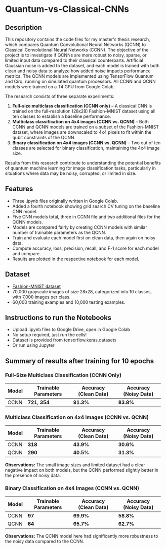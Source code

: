 # Quantum-vs-Classical-CNNs

## Description  
This repository contains the code files for my master's thesis research, which compares Quantum Convolutional Neural Networks (QCNN) to Classical Convolutional Neural Networks (CCNN). The objective of the project is to investigate if QCNNs are more robust to noisy, sparse, or limited input data compared to their classical counterparts. Artificial Gaussian noise is added to the dataset, and each model is trained with both clean and noisy data to analyze how added noise impacts performance metrics. The QCNN models are implemented using TensorFlow Quantum and Cirq, running on simulated quantum processors. All CCNN and QCNN models were trained on a T4 GPU from Google Colab.  

The research consists of three separate experiments:  
1. **Full-size multiclass classification (CCNN only)** – A classical CNN is trained on the full-resolution (28x28) Fashion-MNIST dataset using all ten classes to establish a baseline performance.  
2. **Multiclass classification on 4x4 images (CCNN vs. QCNN)** – Both CCNN and QCNN models are trained on a subset of the Fashion-MNIST dataset, where images are downscaled to 4x4 pixels to fit within the qubit constraints of the QCNN.  
3. **Binary classification on 4x4 images (CCNN vs. QCNN)** – Two out of ten classes are selected for binary classification, maintaining the 4x4 image size.  

Results from this research contribute to understanding the potential benefits of quantum machine learning for image classification tasks, particularly in situations where data may be noisy, corrupted, or limited in size.  

## Features
- Three .ipynb files originally written in Google Colab.
- Added a fourth notebook showing grid search CV tuning on the baseline CNN model.
- Five CNN models total, three in CCNN file and two additional files for the QCNN models.
- Models are compared fairly by creating CCNN models with similar number of trainable parameters as the QCNN. 
- Train and evaluate each model first on clean data, then again on noisy data.
- Compute accuracy, loss, precision, recall, and F-1 score for each model and compare.
- Results are plotted in the respective notebook for each model. 

## Dataset
- [Fashion-MNIST dataset](https://www.kaggle.com/datasets/zalando-research/fashionmnist)
- 70,000 grayscale images of size 28x28, categorized into 10 classes, with 7,000 images per class.
- 60,000 training examples and 10,000 testing examples.

## Instructions to run the Notebooks
- Upload .ipynb files to Google Drive, open in Google Colab
- No setup required, just run the cells!
- Dataset is provided from tensorflow.keras.datasets
- Or run using Jupyter

## Summary of results after training for 10 epochs
### Full-Size Multiclass Classification (CCNN Only)  
| Model | Trainable Parameters | Accuracy (Clean Data) | Accuracy (Noisy Data) |
|--------|----------------------|----------------------|----------------------|
| CCNN | **721, 354** | **91.3%** | **83.8%** |

### Multiclass Classification on 4x4 Images (CCNN vs. QCNN)  
| Model | Trainable Parameters | Accuracy (Clean Data) | Accuracy (Noisy Data) |
|--------|----------------------|----------------------|----------------------|
| CCNN | **318** | **43.9%** | **30.6%** |
| QCNN | **290** | **40.5%** | **31.3%** |

**Observations:** The small image sizes and limited dataset had a clear negative impact on both models, but the QCNN performed slightly better in the presence of noisy data. 

### Binary Classification on 4x4 Images (CCNN vs. QCNN)  
| Model | Trainable Parameters | Accuracy (Clean Data) | Accuracy (Noisy Data) |
|--------|----------------------|----------------------|----------------------|
| CCNN | **97** | **69.9%** | **58.8%** |
| QCNN | **64** | **65.7%** | **62.7%** |

**Observations:** The QCNN model here had significantly more robustness to the noisy data compared to the CCNN.  
